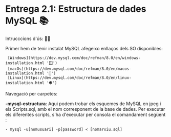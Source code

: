 # Entrega 2.1: Estructura de dades MySQL 📚

Intrucccions d'ús: 🧙‍♂️

Primer hem de tenir instalat MySQL afegeixo enllaços dels SO disponibles:

     [Windows](https://dev.mysql.com/doc/refman/8.0/en/windows-installation.html '🪟')
     [macOs](https://dev.mysql.com/doc/refman/8.0/en/macos-installation.html '🍏')
     [Linux](https://dev.mysql.com/doc/refman/8.0/en/linux-installation.html '👽')

Navegació per carpetes:

**-mysql-estructura**: Aqui podem trobar els esquemes de MySQL en jpeg i els Scripts.sql, amb el nom corresponent de la base de dades.
Per executar els diferentes scripts, s'ha d'executar per consola el comandament següent : 

    - mysql -u[nomusuari] -p[password] < [nomarxiu.sql]





